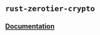 # `rust-zerotier-crypto`

## [Documentation](https://lukateras.github.io/rust-zerotier-crypto/zerotier/)
